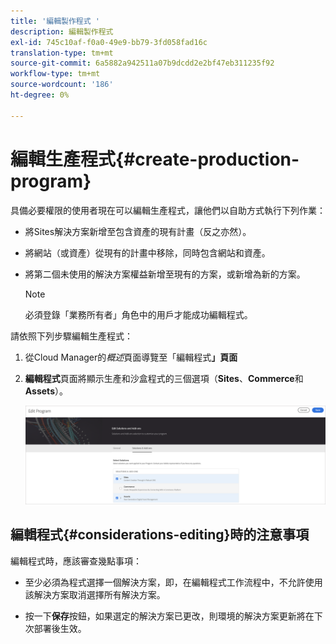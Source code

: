 ```yaml
---
title: '編輯製作程式 '
description: 編輯製作程式
exl-id: 745c10af-f0a0-49e9-bb79-3fd058fad16c
translation-type: tm+mt
source-git-commit: 6a5882a942511a07b9dcdd2e2bf47eb311235f92
workflow-type: tm+mt
source-wordcount: '186'
ht-degree: 0%

---
```


# 編輯生產程式{#create-production-program}

具備必要權限的使用者現在可以編輯生產程式，讓他們以自助方式執行下列作業：

* 將Sites解決方案新增至包含資產的現有計畫（反之亦然）。
* 將網站（或資產）從現有的計畫中移除，同時包含網站和資產。
* 將第二個未使用的解決方案權益新增至現有的方案，或新增為新的方案。

   >[!NOTE]
   >必須登錄「業務所有者」角色中的用戶才能成功編輯程式。

請依照下列步驟編輯生產程式：

1. 從Cloud Manager的&#x200B;*概述*&#x200B;頁面導覽至「編輯程式&#x200B;**」頁面**

1. **編輯程式**&#x200B;頁面將顯示生產和沙盒程式的三個選項（**Sites**、**Commerce**&#x200B;和&#x200B;**Assets**）。

   ![](assets/edit-prg.png)


## 編輯程式{#considerations-editing}時的注意事項

編輯程式時，應該審查幾點事項：

* 至少必須為程式選擇一個解決方案，即，在編輯程式工作流程中，不允許使用該解決方案取消選擇所有解決方案。

* 按一下&#x200B;**保存**&#x200B;按鈕，如果選定的解決方案已更改，則環境的解決方案更新將在下次部署後生效。
